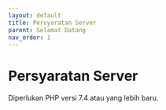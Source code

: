 ```yaml
---
layout: default
title: Persyaratan Server
parent: Selamat Datang
nav_order: 1
---
```


# Persyaratan Server

Diperlukan PHP versi 7.4 atau yang lebih baru.
